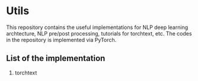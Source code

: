 # Utils

This repository contains the useful implementations for NLP deep learning archtecture, NLP pre/post processing, tutorials for torchtext, etc. The codes in the repository is implemented via PyTorch.

## List of the implementation

1. torchtext
